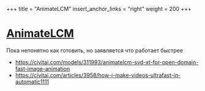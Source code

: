 +++
title = "AnimateLCM"
insert_anchor_links = "right"
weight = 200
+++

# [AnimateLCM](https://github.com/G-U-N/AnimateLCM)

Пока непонятно как готовить, но заявляется что работает быстрее

* https://civitai.com/models/311993/animatelcm-svd-xt-for-open-domain-fast-image-animation
* https://civitai.com/articles/3958/how-i-make-videos-ultrafast-in-automatic1111